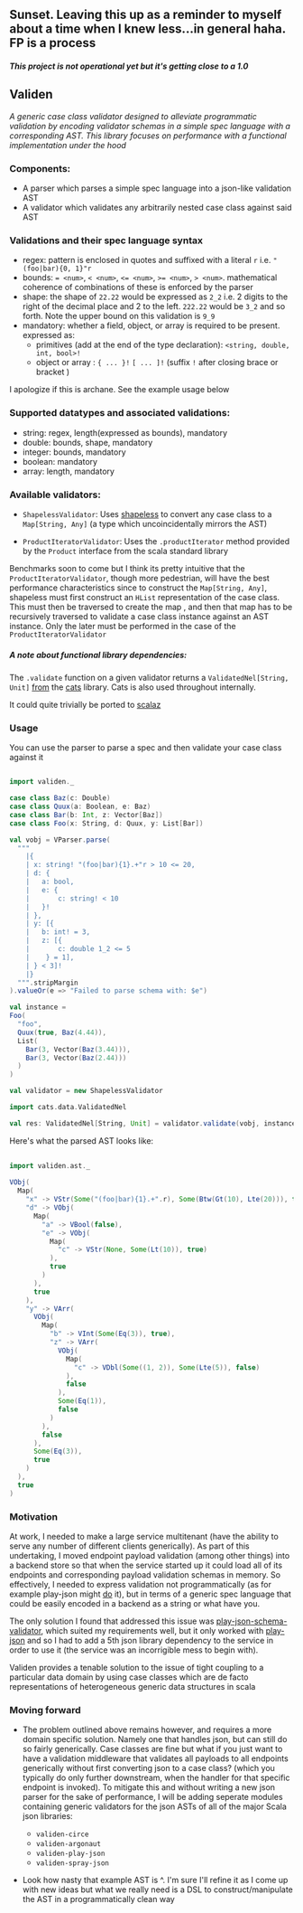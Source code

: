 
## Sunset. Leaving this up as a reminder to myself about a time when I knew less...in general haha. FP is a process

##### This project is not operational yet but it's getting close to a 1.0

## Validen

_A generic case class validator designed to alleviate programmatic validation
by encoding validator schemas in a simple spec language with a corresponding AST.
This library focuses on performance with a functional implementation under the hood_

### Components:
* A parser which parses a simple spec language into a json-like validation AST
* A validator which validates any arbitrarily nested case class 
against said AST

### Validations and their spec language syntax
* regex: pattern is enclosed in quotes and suffixed with a literal `r` i.e. `"(foo|bar){0, 1}"r`
* bounds: `= <num>`, `< <num>`, `<= <num>`, `>= <num>`, `> <num>`. mathematical coherence of combinations of these 
 is enforced by the parser
* shape: the shape of `22.22` would be expressed as `2_2` i.e. 2 digits to the right of 
the decimal place and 2 to the left. `222.22` would be `3_2` and so forth. Note the upper 
bound on this validation is `9_9`
* mandatory: whether a field, object, or array is required to be present. expressed as:
  * primitives (add at the end of the type declaration): `<string, double, int, bool>!`
  * object or array : `{ ... }!` `[ ... ]!` (suffix `!` after closing brace or bracket )

I apologize if this is archane. See the example usage below

### Supported datatypes and associated validations:
* string: regex, length(expressed as bounds), mandatory
* double: bounds, shape, mandatory 
* integer: bounds, mandatory
* boolean: mandatory
* array: length, mandatory

### Available validators:

* `ShapelessValidator`: Uses [shapeless](https://github.com/milessabin/shapeless) to convert
any case class to a `Map[String, Any]` (a type which uncoincidentally mirrors the AST)

* `ProductIteratorValidator`: Uses the `.productIterator` method
provided by the `Product` interface from the scala standard library

Benchmarks soon to come but I think its pretty intuitive that the 
`ProductIteratorValidator`, though more pedestrian, will have the best performance characteristics 
since to construct the `Map[String, Any]`, shapeless must first construct an 
`HList` representation of the case class. This must then be traversed to create the map
, and then that map has to be recursively traversed to validate
a case class instance against an AST instance. Only the later must be performed in the case
 of the `ProductIteratorValidator`

##### A note about functional library dependencies:

The `.validate` function on a given validator
returns a `ValidatedNel[String, Unit]` [from](http://typelevel.org/cats/datatypes/validated.html)
the [cats](http://typelevel.org/cats/) library. 
Cats is also used throughout internally. 

It could quite trivially be ported to [scalaz](https://github.com/scalaz/scalaz)

### Usage

You can use the parser to parse a spec and then 
validate your case class against it

```scala

import validen._

case class Baz(c: Double)
case class Quux(a: Boolean, e: Baz)
case class Bar(b: Int, z: Vector[Baz])
case class Foo(x: String, d: Quux, y: List[Bar])

val vobj = VParser.parse(
  """
    |{
    | x: string! "(foo|bar){1}.+"r > 10 <= 20,
    | d: {
    | 	a: bool,
    |  	e: {
    |  		c: string! < 10
    |   }!
    | },
    | y: [{
    |  	b: int! = 3,
    |   z: [{
    | 		c: double 1_2 <= 5 
    |    } = 1],
    | } < 3]!
    |}
  """.stripMargin
).valueOr(e => "Failed to parse schema with: $e")

val instance = 
Foo(
  "foo",
  Quux(true, Baz(4.44)),
  List(
    Bar(3, Vector(Baz(3.44))),
    Bar(3, Vector(Baz(2.44)))
  )
)

val validator = new ShapelessValidator

import cats.data.ValidatedNel

val res: ValidatedNel[String, Unit] = validator.validate(vobj, instance)
```

Here's what the parsed AST looks like: 

```scala
 
import validen.ast._
 
VObj(
  Map(
    "x" -> VStr(Some("(foo|bar){1}.+".r), Some(Btw(Gt(10), Lte(20))), true),
    "d" -> VObj(
      Map(
        "a" -> VBool(false),
        "e" -> VObj(
          Map(
            "c" -> VStr(None, Some(Lt(10)), true)
          ),
          true
        )
      ),
      true
    ),
    "y" -> VArr(
      VObj(
        Map(
          "b" -> VInt(Some(Eq(3)), true),
          "z" -> VArr(
            VObj(
              Map(
                "c" -> VDbl(Some((1, 2)), Some(Lte(5)), false)
              ),
              false
            ),
            Some(Eq(1)),
            false
          )
        ),
        false
      ),
      Some(Eq(3)),
      true
    )
  ),
  true
)
```

### Motivation

At work, I needed to make a large service 
multitenant (have the ability to serve any
number of different clients generically). As part 
of this undertaking, I moved endpoint payload validation
(among other things) into a backend store so that
when the service started up it could load
all of its endpoints and corresponding payload
validation schemas in memory. So effectively,
I needed to express validation not programmatically (as for
example play-json might [do](https://www.playframework.com/documentation/2.5.x/ScalaJsonCombinators#Validation-with-Reads) it), but in terms of a generic
spec language that could be easily encoded in a backend
as a string or what have you.

The only solution I found that addressed this issue
was [play-json-schema-validator](https://github.com/eclipsesource/play-json-schema-validator),
which suited my requirements well, but it only worked with
[play-json](https://github.com/playframework/play-json)
and so I had to add a 5th json library dependency
to the service in order to use it (the 
service was an incorrigible mess to begin with).

Validen provides a tenable solution to the issue of
tight coupling to a particular data domain 
by using case classes which are de facto representations
of heterogeneous generic data structures in scala

### Moving forward

- The problem outlined above remains however, and requires 
a more domain specific solution. Namely one that handles json, but can 
still do so fairly generically. Case classes are fine 
but what if you just want to have a validation middleware
that validates all payloads to all endpoints generically
without first converting json to a case class? (which you
typically do only further downstream, when the handler for 
that specific endpoint is invoked). To mitigate this
and without writing a new json parser for the sake of performance,
I will be adding seperate modules containing generic validators 
for the json ASTs of all of the major Scala json libraries:

  * `validen-circe`
  * `validen-argonaut`
  * `validen-play-json`
  * `validen-spray-json`

- Look how nasty that example AST is ^. I'm sure I'll refine it as
 I come up with new ideas but what we really need is a DSL to 
 construct/manipulate the AST in a programmatically clean way
